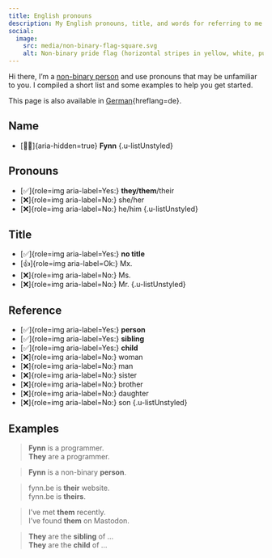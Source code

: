 ```yaml
---
title: English pronouns
description: My English pronouns, title, and words for referring to me.
social:
  image:
    src: media/non-binary-flag-square.svg
    alt: Non-binary pride flag (horizontal stripes in yellow, white, purple, black).
---
```


Hi there, I’m a [non-binary person](https://en.wikipedia.org/wiki/Non-binary_gender) and use pronouns that may be unfamiliar to you. I compiled a short list and some examples to help you get started.

This page is also available in [German](de.md){hreflang=de}.

## Name

- [🧑🏻]{aria-hidden=true} **Fynn**
  {.u-listUnstyled}

## Pronouns

- [✅]{role=img aria-label=Yes:} **they/them**/their
- [❌]{role=img aria-label=No:} she/her
- [❌]{role=img aria-label=No:} he/him
  {.u-listUnstyled}

## Title

- [✅]{role=img aria-label=Yes:} **no title**
- [👍]{role=img aria-label=Ok:} Mx.
- [❌]{role=img aria-label=No:} Ms.
- [❌]{role=img aria-label=No:} Mr.
  {.u-listUnstyled}

## Reference

- [✅]{role=img aria-label=Yes:} **person**
- [✅]{role=img aria-label=Yes:} **sibling**
- [✅]{role=img aria-label=Yes:} **child**
- [❌]{role=img aria-label=No:} woman
- [❌]{role=img aria-label=No:} man
- [❌]{role=img aria-label=No:} sister
- [❌]{role=img aria-label=No:} brother
- [❌]{role=img aria-label=No:} daughter
- [❌]{role=img aria-label=No:} son
  {.u-listUnstyled}

## Examples

> **Fynn** is a programmer.\
> **They** are a programmer.

> **Fynn** is a non-binary **person**.

> fynn.be is **their** website.\
> fynn.be is **theirs**.

> I’ve met **them** recently.\
> I’ve found **them** on Mastodon.

> **They** are the **sibling** of …\
> **They** are the **child** of …
